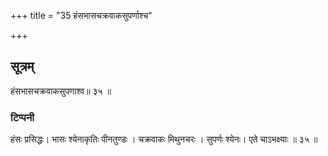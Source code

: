 +++
title = "35 हंसभासचक्रवाकसुपर्णाश्च"

+++
## सूत्रम्
हंसभासचक्रवाकसुपणाश्व॥ ३५ ॥
### टिप्पनी
हंसः प्रसिद्धः। भासः श्येनाकृतिः पीनतुण्डः । चक्रवाकः मिथुनचरः । सुपर्णः श्येनः। एते चाऽभक्ष्याः ॥ ३५ ॥  
